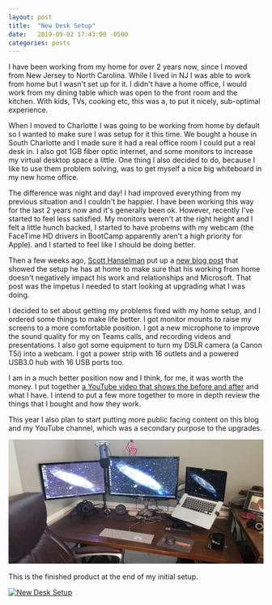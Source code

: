 ```yaml
---
layout: post
title:  "New Desk Setup"
date:   2019-09-02 17:43:00 -0500
categories: posts
---
```

I have been working from my home for over 2 years now, since I moved from New Jersey to North Carolina. While I lived in NJ I was able to work from home but I wasn't set up for it. I didn't have a home office, I would work from my dining table which was open to the front room and the kitchen. With kids, TVs, cooking etc, this was a, to put it nicely, sub-optimal experience.

When I moved to Charlotte I was going to be working from home by default so I wanted to make sure I was setup for it this time. We bought a house in South Charlotte and I made sure it had a real office room I could put a real desk in. I also got 1GB fiber optic internet, and some monitors to increase my virtual desktop space a little. One thing I also decided to do, because I like to use them problem solving, was to get myself a nice big whiteboard in my new home office.

The difference was night and day! I had improved everything from my previous situation and I couldn't be happier. I have been working this way for the last 2 years now and it's generally been ok. However, recently I've started to feel less satisfied. My monitors weren't at the right height and I felt a little hunch backed, I started to have probems with my webcam (the FaceTime HD drivers in BootCamp apparently aren't a high priority for Apple). and I started to feel like I should be doing better.

Then a few weeks ago, [Scott Hanselman](https://www.hanselman.com/) put up a [new blog post](https://www.hanselman.com/blog/GoodBetterBestCreatingTheUltimateRemoteWorkerWebcamSetupOnABudget.aspx) that showed the setup he has at home to make sure that his working from home doesn't negatively impact his work and relationships and Microsoft. That post was the impetus I needed to start looking at upgrading what I was doing.

I decided to set about getting my problems fixed with my home setup, and I ordered some things to make life better. I got monitor mounts to raise my screens to a more comfortable position. I got a new microphone to improve the sound quality for my on Teams calls, and recording videos and presentations. I also got some equipment to turn my DSLR camera (a Canon T5i) into a webcam. I got a power strip with 16 outlets and a powered USB3.0 hub with 16 USB ports too.

I am in a much better position now and I think, for me, it was worth the money. I put together [a YouTube video that shows the before and after](https://www.youtube.com/watch?v=L-ofhpscuEE) and what I have. I intend to put a few more together to more in depth review the things that I bought and how they work.

This year I also plan to start putting more public facing content on this blog and my YouTube channel, which was a secondary purpose to the upgrades.

![Image of new desk](/images/NewDesk1.png)

This is the finished product at the end of my initial setup.

[![New Desk Setup](http://img.youtube.com/vi/L-ofhpscuEE/0.jpg)](https://www.youtube.com/watch?v=L-ofhpscuEE)